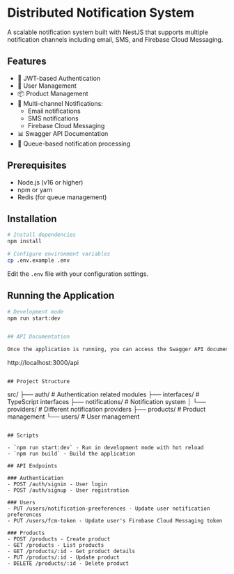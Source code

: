 # Distributed Notification System

A scalable notification system built with NestJS that supports multiple notification channels including email, SMS, and Firebase Cloud Messaging.

## Features

- 🔐 JWT-based Authentication
- 👤 User Management
- 📦 Product Management
- 📨 Multi-channel Notifications:
  - Email notifications
  - SMS notifications
  - Firebase Cloud Messaging
- 📊 Swagger API Documentation
- 🔄 Queue-based notification processing

## Prerequisites

- Node.js (v16 or higher)
- npm or yarn
- Redis (for queue management)

## Installation

```bash
# Install dependencies
npm install

# Configure environment variables
cp .env.example .env
```

Edit the `.env` file with your configuration settings.

## Running the Application

```bash
# Development mode
npm run start:dev


## API Documentation

Once the application is running, you can access the Swagger API documentation at:
```
http://localhost:3000/api
```

## Project Structure

```
src/
├── auth/                 # Authentication related modules
├── interfaces/          # TypeScript interfaces
├── notifications/       # Notification system
│   └── providers/      # Different notification providers
├── products/           # Product management
└── users/              # User management
```

## Scripts

- `npm run start:dev` - Run in development mode with hot reload
- `npm run build` - Build the application

## API Endpoints

### Authentication
- POST /auth/signin - User login
- POST /auth/signup - User registration

### Users
- PUT /users/notification-preeferences - Update user notification preferences
- PUT /users/fcm-token - Update user's Firebase Cloud Messaging token

### Products
- POST /products - Create product
- GET /products - List products
- GET /products/:id - Get product details
- PUT /products/:id - Update product
- DELETE /products/:id - Delete product


